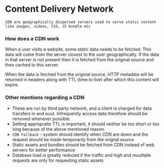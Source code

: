 # Content Delivery Network

`CDN are geographically dispersed servers used to serve static content like images, videos, CSS, JS bundle etc `

### How does a CDN work

When a user visits a website, some static data needs to be fetched. This data will come from the server closest to the user geographically. If the data in that server is not present then it is fetched from the original source and then cached to this server.

When the data is fetched from the original source, HTTP metadata will be returned in headers along with TTL (time to live) after which this content will expire.

### Other mentions regarding a CDN

- These are run by third party network, and a client is charged for data transfers in and ouut. Infrequently access data therefore should be removed whenever possible.
- Setting appropraite TTL is important, it should neither be too short or too long because of the above mentioned reason.
- `CDN Fallback` - system should identify when CDN are down and the request should be made temporarily from the orignal source
- Static assets and bundles should be fetched from CDN instead of web servers for better performance
- Database load is greatly reduced if the traffic and high and muultiple requests are only for requesting static assets
